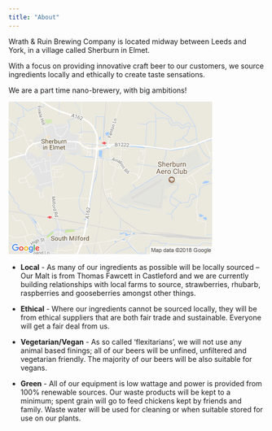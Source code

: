 ```yaml
---
title: "About"
---
```

Wrath & Ruin Brewing Company is located midway between Leeds and York, in a village called Sherburn in Elmet.

With a focus on providing innovative craft beer to our customers, we source ingredients locally and ethically to create taste sensations.

We are a part time nano-brewery, with big ambitions!

![Map](/img/map.png)

* **Local** - As many of our ingredients as possible will be locally sourced – Our Malt is from Thomas Fawcett in Castleford and we are currently building relationships with local farms to source, strawberries, rhubarb, raspberries and gooseberries amongst other things.

* **Ethical** - Where our ingredients cannot be sourced locally, they will be from ethical suppliers that are both fair trade and sustainable. Everyone will get a fair deal from us.

* **Vegetarian/Vegan** - As so called ‘flexitarians’, we will not use any animal based finings; all of our beers will be unfined, unfiltered and vegetarian friendly. The majority of our beers will be also suitable for vegans.

* **Green** - All of our equipment is low wattage and power is provided from 100% renewable sources. Our waste products will be kept to a minimum; spent grain will go to feed chickens kept by friends and family. Waste water will be used for cleaning or when suitable stored for use on our plants.